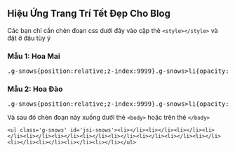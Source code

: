 ## Hiệu Ứng Trang Trí Tết Đẹp Cho Blog

Các bạn chỉ cần chèn đoạn css dưới đây vào cặp thẻ `<style></style>` và đặt ở đâu tùy ý

### Mẫu 1: Hoa Mai
<pre>.g-snows{position:relative;z-index:9999}.g-snows>li{opacity:0;position:fixed;top:0;border-radius:100%;background-color:#fff;background-repeat:no-repeat;background-size:100% auto;animation-name:snow-drop;animation-iteration-count:infinite;animation-timing-function:linear;animation-fill-mode:forwards;background:url(https://lh3.googleusercontent.com/-ThsH0Xqfxts/YAncIOdBIVI/AAAAAAAADJ0/vRtfsnHNoiEHKqeuSATHQYm50LGXDbJZgCLcBGAsYHQ/h120/hoamai.png)}.g-snows>li:nth-child(1){left:17%;width:7px;height:7px;animation-duration:7606ms;animation-delay:799ms}.g-snows>li:nth-child(2){left:11%;width:8px;height:8px;animation-duration:8647ms;animation-delay:2075ms}.g-snows>li:nth-child(3){left:26%;width:3px;height:3px;animation-duration:10316ms;animation-delay:3343ms}.g-snows>li:nth-child(4){left:15%;width:1px;height:1px;animation-duration:8168ms;animation-delay:2786ms}.g-snows>li:nth-child(5){left:11%;width:9px;height:9px;animation-duration:10347ms;animation-delay:4057ms}.g-snows>li:nth-child(6){left:6%;width:3px;height:3px;animation-duration:7051ms;animation-delay:4937ms}.g-snows>li:nth-child(7){left:54%;width:2px;height:2px;animation-duration:8869ms;animation-delay:3447ms}.g-snows>li:nth-child(8){left:67%;width:2px;height:2px;animation-duration:5289ms;animation-delay:1182ms}.g-snows>li:nth-child(9){left:77%;width:3px;height:3px;animation-duration:12310ms;animation-delay:3776ms}.g-snows>li:nth-child(10){left:2%;width:1px;height:1px;animation-duration:7970ms;animation-delay:2728ms}.g-snows>li:nth-child(11){left:84%;width:5px;height:5px;animation-duration:13254ms;animation-delay:4258ms}.g-snows>li:nth-child(12){left:57%;width:19px;height:19px;animation-duration:7924ms;animation-delay:4205ms}.g-snows>li:nth-child(13){left:60%;width:12px;height:12px;animation-duration:10346ms;animation-delay:3012ms}.g-snows>li:nth-child(14){left:81%;width:5px;height:5px;animation-duration:5360ms;animation-delay:2400ms}.g-snows>li:nth-child(15){left:91%;width:7px;height:7px;animation-duration:7269ms;animation-delay:634ms}.g-snows>li:nth-child(16){left:19%;width:6px;height:6px;animation-duration:5056ms;animation-delay:4718ms}.g-snows>li:nth-child(17){left:53%;width:11px;height:11px;animation-duration:7889ms;animation-delay:3311ms}.g-snows>li:nth-child(18){left:18%;width:7px;height:7px;animation-duration:6965ms;animation-delay:551ms}.g-snows>li:nth-child(19){left:24%;width:6px;height:6px;animation-duration:11998ms;animation-delay:4786ms}.g-snows>li:nth-child(20){left:83%;width:11px;height:11px;animation-duration:5149ms;animation-delay:960ms}.g-snows>li:nth-child(21){left:16%;width:8px;height:8px;animation-duration:6557ms;animation-delay:2575ms}.g-snows>li:nth-child(22){left:1%;width:4px;height:4px;animation-duration:7648ms;animation-delay:1833ms}.g-snows>li:nth-child(23){left:40%;width:4px;height:4px;animation-duration:12003ms;animation-delay:842ms}.g-snows>li:nth-child(24){left:58%;width:4px;height:4px;animation-duration:11412ms;animation-delay:2657ms}.g-snows>li:nth-child(25){left:76%;width:6px;height:6px;animation-duration:9239ms;animation-delay:4499ms}.g-snows>li:nth-child(26){left:22%;width:3px;height:3px;animation-duration:8995ms;animation-delay:1831ms}.g-snows>li:nth-child(27){left:115%;width:3px;height:3px;animation-duration:7498ms;animation-delay:2107ms}.g-snows>li:nth-child(28){left:104%;width:8px;height:8px;animation-duration:6177ms;animation-delay:2927ms}.g-snows>li:nth-child(29){left:61%;width:9px;height:9px;animation-duration:8308ms;animation-delay:643ms}.g-snows>li:nth-child(30){left:72%;width:14px;height:14px;animation-duration:6638ms;animation-delay:1359ms}.g-snows>li:nth-child(31){left:102%;width:16px;height:16px;animation-duration:11059ms;animation-delay:1638ms}.g-snows>li:nth-child(32){left:19%;width:0;height:0;animation-duration:11785ms;animation-delay:2803ms}.g-snows>li:nth-child(33){left:12%;width:6px;height:6px;animation-duration:5041ms;animation-delay:939ms}.g-snows>li:nth-child(34){left:46%;width:3px;height:3px;animation-duration:6932ms;animation-delay:1243ms}.g-snows>li:nth-child(35){left:131%;width:5px;height:5px;animation-duration:7856ms;animation-delay:241ms}.g-snows>li:nth-child(36){left:23%;width:7px;height:7px;animation-duration:7784ms;animation-delay:1985ms}.g-snows>li:nth-child(37){left:47%;width:4px;height:4px;animation-duration:11446ms;animation-delay:3203ms}.g-snows>li:nth-child(38){left:6%;width:7px;height:7px;animation-duration:9481ms;animation-delay:3415ms}.g-snows>li:nth-child(39){left:30%;width:8px;height:8px;animation-duration:8956ms;animation-delay:1652ms}.g-snows>li:nth-child(40){left:93%;width:12px;height:12px;animation-duration:5497ms;animation-delay:692ms}.g-snows>li:nth-child(41){left:114%;width:13px;height:13px;animation-duration:13602ms;animation-delay:1281ms}.g-snows>li:nth-child(42){left:15%;width:17px;height:17px;animation-duration:11915ms;animation-delay:351ms}.g-snows>li:nth-child(43){left:41%;width:4px;height:4px;animation-duration:6938ms;animation-delay:1389ms}.g-snows>li:nth-child(44){left:18%;width:11px;height:11px;animation-duration:6975ms;animation-delay:1366ms}.g-snows>li:nth-child(45){left:106%;width:7px;height:7px;animation-duration:9270ms;animation-delay:1044ms}.g-snows>li:nth-child(46){left:100%;width:4px;height:4px;animation-duration:10962ms;animation-delay:4530ms}.g-snows>li:nth-child(47){left:83%;width:11px;height:11px;animation-duration:7505ms;animation-delay:2442ms}.g-snows>li:nth-child(48){left:138%;width:11px;height:11px;animation-duration:9408ms;animation-delay:3461ms}.g-snows>li:nth-child(49){left:3%;width:7px;height:7px;animation-duration:5841ms;animation-delay:235ms}.g-snows>li:nth-child(50){left:10%;width:11px;height:11px;animation-duration:8824ms;animation-delay:4533ms}.g-snows>li:nth-child(51){left:41%;width:18px;height:18px;animation-duration:7294ms;animation-delay:2462ms}.g-snows>li:nth-child(52){left:21%;width:7px;height:7px;animation-duration:5249ms;animation-delay:4972ms}.g-snows>li:nth-child(53){left:81%;width:5px;height:5px;animation-duration:5942ms;animation-delay:3218ms}.g-snows>li:nth-child(54){left:53%;width:15px;height:15px;animation-duration:7330ms;animation-delay:1843ms}.g-snows>li:nth-child(55){left:110%;width:1px;height:1px;animation-duration:12253ms;animation-delay:2349ms}.g-snows>li:nth-child(56){left:48%;width:5px;height:5px;animation-duration:8370ms;animation-delay:4697ms}.g-snows>li:nth-child(57){left:103%;width:12px;height:12px;animation-duration:10097ms;animation-delay:1066ms}.g-snows>li:nth-child(58){left:9%;width:5px;height:5px;animation-duration:5444ms;animation-delay:4619ms}.g-snows>li:nth-child(59){left:46%;width:18px;height:18px;animation-duration:11026ms;animation-delay:2997ms}.g-snows>li:nth-child(60){left:68%;width:7px;height:7px;animation-duration:12024ms;animation-delay:2287ms}.g-snows>li:nth-child(61){left:60%;width:9px;height:9px;animation-duration:6829ms;animation-delay:3002ms}.g-snows>li:nth-child(62){left:99%;width:8px;height:8px;animation-duration:7248ms;animation-delay:2183ms}.g-snows>li:nth-child(63){left:40%;width:7px;height:7px;animation-duration:6134ms;animation-delay:826ms}.g-snows>li:nth-child(64){left:70%;width:3px;height:3px;animation-duration:6371ms;animation-delay:4551ms}.g-snows>li:nth-child(65){left:61%;width:7px;height:7px;animation-duration:8345ms;animation-delay:351ms}.g-snows>li:nth-child(66){left:68%;width:10px;height:10px;animation-duration:10482ms;animation-delay:577ms}.g-snows>li:nth-child(67){left:14%;width:6px;height:6px;animation-duration:9633ms;animation-delay:3301ms}.g-snows>li:nth-child(68){left:45%;width:3px;height:3px;animation-duration:5898ms;animation-delay:3080ms}.g-snows>li:nth-child(69){left:4%;width:11px;height:11px;animation-duration:8115ms;animation-delay:3123ms}.g-snows>li:nth-child(70){left:17%;width:1px;height:1px;animation-duration:9889ms;animation-delay:4484ms}.g-snows>li:nth-child(71){left:1%;width:7px;height:7px;animation-duration:11042ms;animation-delay:4430ms}.g-snows>li:nth-child(72){left:28%;width:2px;height:2px;animation-duration:9945ms;animation-delay:343ms}.g-snows>li:nth-child(73){left:9%;width:0;height:0;animation-duration:7378ms;animation-delay:493ms}.g-snows>li:nth-child(74){left:64%;width:14px;height:14px;animation-duration:6749ms;animation-delay:1522ms}.g-snows>li:nth-child(75){left:140%;width:5px;height:5px;animation-duration:8969ms;animation-delay:645ms}.g-snows>li:nth-child(76){left:90%;width:0;height:0;animation-duration:5259ms;animation-delay:4151ms}.g-snows>li:nth-child(77){left:5%;width:4px;height:4px;animation-duration:7632ms;animation-delay:1524ms}.g-snows>li:nth-child(78){left:3%;width:18px;height:18px;animation-duration:7619ms;animation-delay:1043ms}.g-snows>li:nth-child(79){left:28%;width:15px;height:15px;animation-duration:5314ms;animation-delay:4296ms}.g-snows>li:nth-child(80){left:68%;width:2px;height:2px;animation-duration:5585ms;animation-delay:1749ms}.g-snows>li:nth-child(81){left:57%;width:7px;height:7px;animation-duration:12011ms;animation-delay:4512ms}.g-snows>li:nth-child(82){left:11%;width:4px;height:4px;animation-duration:5281ms;animation-delay:1782ms}.g-snows>li:nth-child(83){left:8%;width:5px;height:5px;animation-duration:7533ms;animation-delay:2475ms}.g-snows>li:nth-child(84){left:11%;width:10px;height:10px;animation-duration:5695ms;animation-delay:1810ms}.g-snows>li:nth-child(85){left:120%;width:6px;height:6px;animation-duration:8462ms;animation-delay:1270ms}.g-snows>li:nth-child(86){left:80%;width:3px;height:3px;animation-duration:5525ms;animation-delay:1552ms}.g-snows>li:nth-child(87){left:82%;width:5px;height:5px;animation-duration:6954ms;animation-delay:4941ms}.g-snows>li:nth-child(88){left:89%;width:10px;height:10px;animation-duration:6151ms;animation-delay:3487ms}.g-snows>li:nth-child(89){left:54%;width:11px;height:11px;animation-duration:7822ms;animation-delay:3068ms}.g-snows>li:nth-child(90){left:4%;width:1px;height:1px;animation-duration:9647ms;animation-delay:3795ms}.g-snows>li:nth-child(91){left:53%;width:9px;height:9px;animation-duration:7790ms;animation-delay:86ms}.g-snows>li:nth-child(92){left:29%;width:8px;height:8px;animation-duration:7628ms;animation-delay:3581ms}.g-snows>li:nth-child(93){left:19%;width:5px;height:5px;animation-duration:11425ms;animation-delay:3453ms}.g-snows>li:nth-child(94){left:122%;width:2px;height:2px;animation-duration:6403ms;animation-delay:1280ms}.g-snows>li:nth-child(95){left:112%;width:15px;height:15px;animation-duration:12767ms;animation-delay:1370ms}.g-snows>li:nth-child(96){left:7%;width:10px;height:10px;animation-duration:9324ms;animation-delay:852ms}.g-snows>li:nth-child(97){left:48%;width:1px;height:1px;animation-duration:9656ms;animation-delay:4767ms}.g-snows>li:nth-child(98){left:65%;width:2px;height:2px;animation-duration:5747ms;animation-delay:4544ms}.g-snows>li:nth-child(99){left:104%;width:2px;height:2px;animation-duration:7304ms;animation-delay:1576ms}.g-snows>li:nth-child(100){left:16%;width:10px;height:10px;animation-duration:6635ms;animation-delay:1066ms}.g-snows>li:nth-child(4n){width:14px;height:14px;background-position:-31px 0}.g-snows>li:nth-child(4n+1){width:16px;height:16px;background-position:0 -23px}.g-snows>li:nth-child(4n+2){width:13px;height:13px;background-position:0 -50px}.g-snows>li:nth-child(4n+3){width:15px;height:15px;background-position:-49px -35px}@keyframes snow-drop{0%{transform:translate(0,0);opacity:.5;margin-left:0}10%{margin-left:15px}20%{margin-left:20px}25%{transform:translate(0,166.66667px);opacity:.75}30%{margin-left:15px}40%{margin-left:0}50%{transform:translate(0,466.66667px);opacity:1;margin-left:-15px}60%{margin-left:-20px}70%{margin-left:-15px}75%{transform:translate(0,800px);opacity:.5}80%{margin-left:0}100%{transform:translate(0,1000px);opacity:0}}
</pre>

### Mẫu 2: Hoa Đào
<pre>.g-snows{position:relative;z-index:9999}.g-snows>li{opacity:0;position:fixed;top:0;border-radius:100%;background-color:#fff;background-repeat:no-repeat;background-size:100% auto;animation-name:snow-drop;animation-iteration-count:infinite;animation-timing-function:linear;animation-fill-mode:forwards;background:url(https://lh3.googleusercontent.com/-tj60nk0dZI8/YAncICC3yQI/AAAAAAAADJw/cOlFSvb3mGoCGSZq-DomlE2kIriZTurnACLcBGAsYHQ/h120/hoadao.png)}.g-snows>li:nth-child(1){left:17%;width:7px;height:7px;animation-duration:7606ms;animation-delay:799ms}.g-snows>li:nth-child(2){left:11%;width:8px;height:8px;animation-duration:8647ms;animation-delay:2075ms}.g-snows>li:nth-child(3){left:26%;width:3px;height:3px;animation-duration:10316ms;animation-delay:3343ms}.g-snows>li:nth-child(4){left:15%;width:1px;height:1px;animation-duration:8168ms;animation-delay:2786ms}.g-snows>li:nth-child(5){left:11%;width:9px;height:9px;animation-duration:10347ms;animation-delay:4057ms}.g-snows>li:nth-child(6){left:6%;width:3px;height:3px;animation-duration:7051ms;animation-delay:4937ms}.g-snows>li:nth-child(7){left:54%;width:2px;height:2px;animation-duration:8869ms;animation-delay:3447ms}.g-snows>li:nth-child(8){left:67%;width:2px;height:2px;animation-duration:5289ms;animation-delay:1182ms}.g-snows>li:nth-child(9){left:77%;width:3px;height:3px;animation-duration:12310ms;animation-delay:3776ms}.g-snows>li:nth-child(10){left:2%;width:1px;height:1px;animation-duration:7970ms;animation-delay:2728ms}.g-snows>li:nth-child(11){left:84%;width:5px;height:5px;animation-duration:13254ms;animation-delay:4258ms}.g-snows>li:nth-child(12){left:57%;width:19px;height:19px;animation-duration:7924ms;animation-delay:4205ms}.g-snows>li:nth-child(13){left:60%;width:12px;height:12px;animation-duration:10346ms;animation-delay:3012ms}.g-snows>li:nth-child(14){left:81%;width:5px;height:5px;animation-duration:5360ms;animation-delay:2400ms}.g-snows>li:nth-child(15){left:91%;width:7px;height:7px;animation-duration:7269ms;animation-delay:634ms}.g-snows>li:nth-child(16){left:19%;width:6px;height:6px;animation-duration:5056ms;animation-delay:4718ms}.g-snows>li:nth-child(17){left:53%;width:11px;height:11px;animation-duration:7889ms;animation-delay:3311ms}.g-snows>li:nth-child(18){left:18%;width:7px;height:7px;animation-duration:6965ms;animation-delay:551ms}.g-snows>li:nth-child(19){left:24%;width:6px;height:6px;animation-duration:11998ms;animation-delay:4786ms}.g-snows>li:nth-child(20){left:83%;width:11px;height:11px;animation-duration:5149ms;animation-delay:960ms}.g-snows>li:nth-child(21){left:16%;width:8px;height:8px;animation-duration:6557ms;animation-delay:2575ms}.g-snows>li:nth-child(22){left:1%;width:4px;height:4px;animation-duration:7648ms;animation-delay:1833ms}.g-snows>li:nth-child(23){left:40%;width:4px;height:4px;animation-duration:12003ms;animation-delay:842ms}.g-snows>li:nth-child(24){left:58%;width:4px;height:4px;animation-duration:11412ms;animation-delay:2657ms}.g-snows>li:nth-child(25){left:76%;width:6px;height:6px;animation-duration:9239ms;animation-delay:4499ms}.g-snows>li:nth-child(26){left:22%;width:3px;height:3px;animation-duration:8995ms;animation-delay:1831ms}.g-snows>li:nth-child(27){left:115%;width:3px;height:3px;animation-duration:7498ms;animation-delay:2107ms}.g-snows>li:nth-child(28){left:104%;width:8px;height:8px;animation-duration:6177ms;animation-delay:2927ms}.g-snows>li:nth-child(29){left:61%;width:9px;height:9px;animation-duration:8308ms;animation-delay:643ms}.g-snows>li:nth-child(30){left:72%;width:14px;height:14px;animation-duration:6638ms;animation-delay:1359ms}.g-snows>li:nth-child(31){left:102%;width:16px;height:16px;animation-duration:11059ms;animation-delay:1638ms}.g-snows>li:nth-child(32){left:19%;width:0;height:0;animation-duration:11785ms;animation-delay:2803ms}.g-snows>li:nth-child(33){left:12%;width:6px;height:6px;animation-duration:5041ms;animation-delay:939ms}.g-snows>li:nth-child(34){left:46%;width:3px;height:3px;animation-duration:6932ms;animation-delay:1243ms}.g-snows>li:nth-child(35){left:131%;width:5px;height:5px;animation-duration:7856ms;animation-delay:241ms}.g-snows>li:nth-child(36){left:23%;width:7px;height:7px;animation-duration:7784ms;animation-delay:1985ms}.g-snows>li:nth-child(37){left:47%;width:4px;height:4px;animation-duration:11446ms;animation-delay:3203ms}.g-snows>li:nth-child(38){left:6%;width:7px;height:7px;animation-duration:9481ms;animation-delay:3415ms}.g-snows>li:nth-child(39){left:30%;width:8px;height:8px;animation-duration:8956ms;animation-delay:1652ms}.g-snows>li:nth-child(40){left:93%;width:12px;height:12px;animation-duration:5497ms;animation-delay:692ms}.g-snows>li:nth-child(41){left:114%;width:13px;height:13px;animation-duration:13602ms;animation-delay:1281ms}.g-snows>li:nth-child(42){left:15%;width:17px;height:17px;animation-duration:11915ms;animation-delay:351ms}.g-snows>li:nth-child(43){left:41%;width:4px;height:4px;animation-duration:6938ms;animation-delay:1389ms}.g-snows>li:nth-child(44){left:18%;width:11px;height:11px;animation-duration:6975ms;animation-delay:1366ms}.g-snows>li:nth-child(45){left:106%;width:7px;height:7px;animation-duration:9270ms;animation-delay:1044ms}.g-snows>li:nth-child(46){left:100%;width:4px;height:4px;animation-duration:10962ms;animation-delay:4530ms}.g-snows>li:nth-child(47){left:83%;width:11px;height:11px;animation-duration:7505ms;animation-delay:2442ms}.g-snows>li:nth-child(48){left:138%;width:11px;height:11px;animation-duration:9408ms;animation-delay:3461ms}.g-snows>li:nth-child(49){left:3%;width:7px;height:7px;animation-duration:5841ms;animation-delay:235ms}.g-snows>li:nth-child(50){left:10%;width:11px;height:11px;animation-duration:8824ms;animation-delay:4533ms}.g-snows>li:nth-child(51){left:41%;width:18px;height:18px;animation-duration:7294ms;animation-delay:2462ms}.g-snows>li:nth-child(52){left:21%;width:7px;height:7px;animation-duration:5249ms;animation-delay:4972ms}.g-snows>li:nth-child(53){left:81%;width:5px;height:5px;animation-duration:5942ms;animation-delay:3218ms}.g-snows>li:nth-child(54){left:53%;width:15px;height:15px;animation-duration:7330ms;animation-delay:1843ms}.g-snows>li:nth-child(55){left:110%;width:1px;height:1px;animation-duration:12253ms;animation-delay:2349ms}.g-snows>li:nth-child(56){left:48%;width:5px;height:5px;animation-duration:8370ms;animation-delay:4697ms}.g-snows>li:nth-child(57){left:103%;width:12px;height:12px;animation-duration:10097ms;animation-delay:1066ms}.g-snows>li:nth-child(58){left:9%;width:5px;height:5px;animation-duration:5444ms;animation-delay:4619ms}.g-snows>li:nth-child(59){left:46%;width:18px;height:18px;animation-duration:11026ms;animation-delay:2997ms}.g-snows>li:nth-child(60){left:68%;width:7px;height:7px;animation-duration:12024ms;animation-delay:2287ms}.g-snows>li:nth-child(61){left:60%;width:9px;height:9px;animation-duration:6829ms;animation-delay:3002ms}.g-snows>li:nth-child(62){left:99%;width:8px;height:8px;animation-duration:7248ms;animation-delay:2183ms}.g-snows>li:nth-child(63){left:40%;width:7px;height:7px;animation-duration:6134ms;animation-delay:826ms}.g-snows>li:nth-child(64){left:70%;width:3px;height:3px;animation-duration:6371ms;animation-delay:4551ms}.g-snows>li:nth-child(65){left:61%;width:7px;height:7px;animation-duration:8345ms;animation-delay:351ms}.g-snows>li:nth-child(66){left:68%;width:10px;height:10px;animation-duration:10482ms;animation-delay:577ms}.g-snows>li:nth-child(67){left:14%;width:6px;height:6px;animation-duration:9633ms;animation-delay:3301ms}.g-snows>li:nth-child(68){left:45%;width:3px;height:3px;animation-duration:5898ms;animation-delay:3080ms}.g-snows>li:nth-child(69){left:4%;width:11px;height:11px;animation-duration:8115ms;animation-delay:3123ms}.g-snows>li:nth-child(70){left:17%;width:1px;height:1px;animation-duration:9889ms;animation-delay:4484ms}.g-snows>li:nth-child(71){left:1%;width:7px;height:7px;animation-duration:11042ms;animation-delay:4430ms}.g-snows>li:nth-child(72){left:28%;width:2px;height:2px;animation-duration:9945ms;animation-delay:343ms}.g-snows>li:nth-child(73){left:9%;width:0;height:0;animation-duration:7378ms;animation-delay:493ms}.g-snows>li:nth-child(74){left:64%;width:14px;height:14px;animation-duration:6749ms;animation-delay:1522ms}.g-snows>li:nth-child(75){left:140%;width:5px;height:5px;animation-duration:8969ms;animation-delay:645ms}.g-snows>li:nth-child(76){left:90%;width:0;height:0;animation-duration:5259ms;animation-delay:4151ms}.g-snows>li:nth-child(77){left:5%;width:4px;height:4px;animation-duration:7632ms;animation-delay:1524ms}.g-snows>li:nth-child(78){left:3%;width:18px;height:18px;animation-duration:7619ms;animation-delay:1043ms}.g-snows>li:nth-child(79){left:28%;width:15px;height:15px;animation-duration:5314ms;animation-delay:4296ms}.g-snows>li:nth-child(80){left:68%;width:2px;height:2px;animation-duration:5585ms;animation-delay:1749ms}.g-snows>li:nth-child(81){left:57%;width:7px;height:7px;animation-duration:12011ms;animation-delay:4512ms}.g-snows>li:nth-child(82){left:11%;width:4px;height:4px;animation-duration:5281ms;animation-delay:1782ms}.g-snows>li:nth-child(83){left:8%;width:5px;height:5px;animation-duration:7533ms;animation-delay:2475ms}.g-snows>li:nth-child(84){left:11%;width:10px;height:10px;animation-duration:5695ms;animation-delay:1810ms}.g-snows>li:nth-child(85){left:120%;width:6px;height:6px;animation-duration:8462ms;animation-delay:1270ms}.g-snows>li:nth-child(86){left:80%;width:3px;height:3px;animation-duration:5525ms;animation-delay:1552ms}.g-snows>li:nth-child(87){left:82%;width:5px;height:5px;animation-duration:6954ms;animation-delay:4941ms}.g-snows>li:nth-child(88){left:89%;width:10px;height:10px;animation-duration:6151ms;animation-delay:3487ms}.g-snows>li:nth-child(89){left:54%;width:11px;height:11px;animation-duration:7822ms;animation-delay:3068ms}.g-snows>li:nth-child(90){left:4%;width:1px;height:1px;animation-duration:9647ms;animation-delay:3795ms}.g-snows>li:nth-child(91){left:53%;width:9px;height:9px;animation-duration:7790ms;animation-delay:86ms}.g-snows>li:nth-child(92){left:29%;width:8px;height:8px;animation-duration:7628ms;animation-delay:3581ms}.g-snows>li:nth-child(93){left:19%;width:5px;height:5px;animation-duration:11425ms;animation-delay:3453ms}.g-snows>li:nth-child(94){left:122%;width:2px;height:2px;animation-duration:6403ms;animation-delay:1280ms}.g-snows>li:nth-child(95){left:112%;width:15px;height:15px;animation-duration:12767ms;animation-delay:1370ms}.g-snows>li:nth-child(96){left:7%;width:10px;height:10px;animation-duration:9324ms;animation-delay:852ms}.g-snows>li:nth-child(97){left:48%;width:1px;height:1px;animation-duration:9656ms;animation-delay:4767ms}.g-snows>li:nth-child(98){left:65%;width:2px;height:2px;animation-duration:5747ms;animation-delay:4544ms}.g-snows>li:nth-child(99){left:104%;width:2px;height:2px;animation-duration:7304ms;animation-delay:1576ms}.g-snows>li:nth-child(100){left:16%;width:10px;height:10px;animation-duration:6635ms;animation-delay:1066ms}.g-snows>li:nth-child(4n){width:24px;height:24px;background-position:-39px 0px}.g-snows>li:nth-child(4n+1){width:27px;height:27px;background-position:-37px 73px}.g-snows>li:nth-child(4n+2){width:24px;height:24px;background-position:-7px -50px}.g-snows>li:nth-child(4n+3){width:27px;height:27px;background-position:-50px -39px}@keyframes snow-drop{0%{transform:translate(0,0);opacity:.5;margin-left:0}10%{margin-left:15px}20%{margin-left:20px}25%{transform:translate(0,166.66667px);opacity:.75}30%{margin-left:15px}40%{margin-left:0}50%{transform:translate(0,466.66667px);opacity:1;margin-left:-15px}60%{margin-left:-20px}70%{margin-left:-15px}75%{transform:translate(0,800px);opacity:.5}80%{margin-left:0}100%{transform:translate(0,1000px);opacity:0}}
</pre>

Và sau đó chèn đoạn này xuống dưới thẻ `<body>` hoặc trên thẻ `</body>`

`<ul class='g-snows' id='jsi-snows'><li></li><li></li><li></li><li></li><li></li><li></li><li></li><li></li><li></li><li></li><li></li><li></li><li></li><li></li><li></li></ul>`
